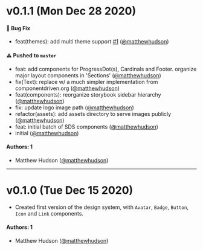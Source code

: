 # v0.1.1 (Mon Dec 28 2020)

#### 🐛 Bug Fix

- feat(themes): add multi theme support [#1](https://github.com/ajetreo/design-system/pull/1) ([@matthewhudson](https://github.com/matthewhudson))

#### ⚠️ Pushed to `master`

- feat: add components for ProgressDot(s), Cardinals and Footer. organize major layout components in 'Sections' ([@matthewhudson](https://github.com/matthewhudson))
- fix(Text): replace w/ a much simpler implementation from componentdriven.org ([@matthewhudson](https://github.com/matthewhudson))
- feat(components): reorganize storybook sidebar hierarchy ([@matthewhudson](https://github.com/matthewhudson))
- fix: update logo image path ([@matthewhudson](https://github.com/matthewhudson))
- refactor(assets): add assets directory to serve images publicly ([@matthewhudson](https://github.com/matthewhudson))
- feat: initial batch of SDS components ([@matthewhudson](https://github.com/matthewhudson))
- initial ([@matthewhudson](https://github.com/matthewhudson))

#### Authors: 1

- Matthew Hudson ([@matthewhudson](https://github.com/matthewhudson))

---

# v0.1.0 (Tue Dec 15 2020)

- Created first version of the design system, with `Avatar`, `Badge`, `Button`, `Icon` and `Link` components.

#### Authors: 1

- Matthew Hudson ([@matthewhudson](https://github.com/matthewhudson))
